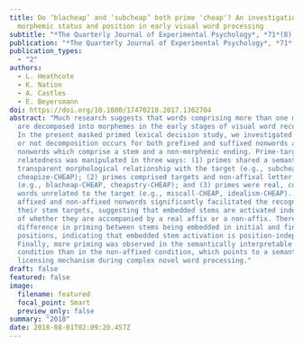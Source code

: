 ```yaml
---
title: Do ‘blacheap’ and ‘subcheap’ both prime 'cheap'? An investigation of
  morphemic status and position in early visual word processing
subtitle: "*The Quarterly Journal of Experimental Psychology*, *71*(8), 1645–1654"
publication: "*The Quarterly Journal of Experimental Psychology*, *71*(8), 1645–1654"
publication_types:
  - "2"
authors:
  - L. Heathcote
  - K. Nation
  - A. Castles
  - E. Beyersmann
doi: https://doi.org/10.1080/17470218.2017.1362704
abstract: "Much research suggests that words comprising more than one morpheme
  are decomposed into morphemes in the early stages of visual word recognition.
  In the present masked primed lexical decision study, we investigated whether
  or not decomposition occurs for both prefixed and suffixed nonwords and for
  nonwords which comprise a stem and a non-morphemic ending. Prime-target
  relatedness was manipulated in three ways: (1) primes shared a semantically
  transparent morphological relationship with the target (e.g., subcheap-CHEAP,
  cheapize-CHEAP); (2) primes comprised targets and non-affixal letter strings
  (e.g., blacheap-CHEAP, cheapstry-CHEAP); and (3) primes were real, complex
  words unrelated to the target (e.g., miscall-CHEAP, idealism-CHEAP). Both
  affixed and non-affixed nonwords significantly facilitated the recognition of
  their stem targets, suggesting that embedded stems are activated independently
  of whether they are accompanied by a real affix or a non-affix. There was no
  difference in priming between stems being embedded in initial and final string
  positions, indicating that embedded stem activation is position-independent.
  Finally, more priming was observed in the semantically interpretable affixed
  condition than in the non-affixed condition, which points to a semantic
  licensing mechanism during complex novel word processing."
draft: false
featured: false
image:
  filename: featured
  focal_point: Smart
  preview_only: false
summary: "2018"
date: 2018-08-01T02:09:20.457Z
---
```

